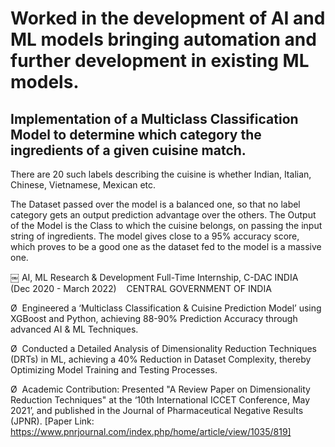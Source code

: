 
# Worked in the development of AI and ML models bringing automation and further development in existing ML models. 

## Implementation of a Multiclass Classification Model to determine which category the ingredients of a given cuisine match. 
There are 20 such labels describing the cuisine is whether Indian, Italian, Chinese, Vietnamese, Mexican etc.



The Dataset passed over the model is a balanced one, so that no label category gets an output prediction advantage over the others. The Output of the Model is the Class to which the cuisine belongs, on passing the input string of ingredients. The model gives close to a 95% accuracy score, which proves to be a good one as the dataset fed to the model is a massive one.

￼
AI, ML Research & Development Full-Time Internship, C-DAC INDIA          (Dec 2020 - March 2022)    CENTRAL GOVERNMENT OF INDIA  

Ø  Engineered a ‘Multiclass Classification & Cuisine Prediction Model’ using XGBoost and Python, achieving 88-90% Prediction Accuracy through advanced AI & ML Techniques.

Ø  Conducted a Detailed Analysis of Dimensionality Reduction Techniques (DRTs) in ML, achieving a 40% Reduction in Dataset Complexity, thereby Optimizing Model Training and Testing Processes.

Ø  Academic Contribution: Presented "A Review Paper on Dimensionality Reduction Techniques" at the ‘10th International ICCET Conference, May 2021’, and published in the Journal of Pharmaceutical Negative Results (JPNR). [Paper Link: https://www.pnrjournal.com/index.php/home/article/view/1035/819]
